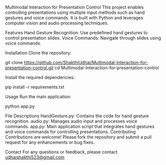 Multimodal Interaction for Presentation Control
This project enables controlling presentations using multiple input methods such as hand gestures and voice commands. It is built with Python and leverages computer vision and audio processing techniques.

Features
Hand Gesture Recognition: Use predefined hand gestures to control presentation slides.
Voice Commands: Navigate through slides using voice commands.

Installation
Clone the repository:

git clone https://github.com/ShakthiUdhai/Multimodal-Interaction-for-presentation-control.git
cd Multimodal-Interaction-for-presentation-control

Install the required dependencies:

pip install -r requirements.txt

Usage
Run the main application:

python app.py

File Descriptions
HandGesture.py: Contains the code for hand gesture recognition.
audio.py: Manages audio input and processes voice commands.
app.py: Main application script that integrates hand gestures and voice commands for controlling presentations.
Contributing
Contributions are welcome! Please fork the repository and submit a pull request for any enhancements or bug fixes.

Contact
For any questions or feedback, please contact udhaishakthi523@gmail.com
